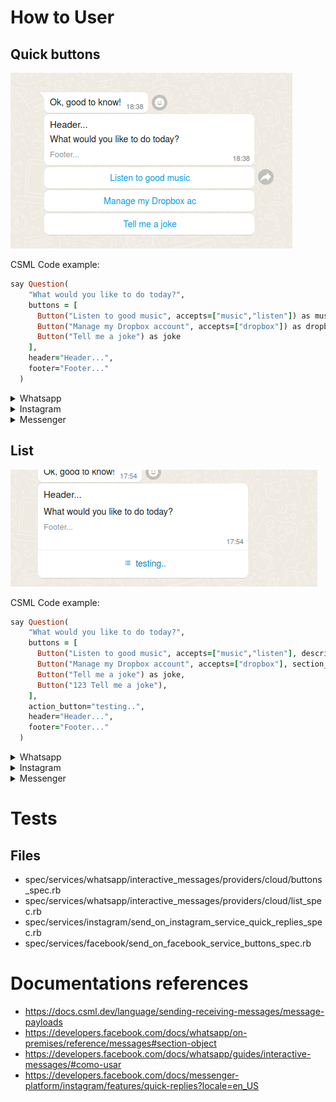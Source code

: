 

# How to User


## Quick buttons

<img src="/.github/docs/csml/2023-05-01_18-38.png"/>

CSML Code example:
```ruby
say Question(
    "What would you like to do today?",
    buttons = [
      Button("Listen to good music", accepts=["music","listen"]) as music,
      Button("Manage my Dropbox account", accepts=["dropbox"]) as dropbox,
      Button("Tell me a joke") as joke
    ],
    header="Header...",
    footer="Footer..."
  )
```


<details>
  <summary>Whatsapp</summary><blockquote>
  

  Quetion up to 3 options

<img src="/.github/docs/csml/2023-05-01_18-38.png"/>


| CSML Field | Example Value | Whatsapp Field |
| --- | --- | --- |
| Question  | What would you like to do today? | Message body (Max 1024 characters) |
| Button | Listen to good music | List option (Max 20 characters) |
| header | Header... | Message header  (Max 60 characters ) |
| footer | Footer... | Message footer  (Max 60 characters ) |


#### Messages with attachment

*Image replace header*

<img src="/.github/docs/csml/2023-05-03_22-44.png"/>

CSML Code example:
```ruby
say Question(
    "What would you like to do today?",
    buttons = [
      Button("Listen to good music", accepts=["music","listen"]) as music,
      Button("Manage my Dropbox account", accepts=["dropbox"]) as dropbox,
      Button("Tell me a joke") as joke
    ],
    image="https://i.ibb.co/5RXy9fG/My-project-1.jpg",
    footer="Footer..."
  )
```

*Video replace header*

<img src="/.github/docs/csml/2023-05-03_22-48.png"/>

CSML Code example:
```ruby
say Question(
    "What would you like to do today?",
    buttons = [
      Button("Listen to good music", accepts=["music","listen"]) as music,
      Button("Manage my Dropbox account", accepts=["dropbox"]) as dropbox,
      Button("Tell me a joke") as joke
    ],
    video="https://media.giphy.com/media/3oKIPsx2VAYAgEHC12/giphy.mp4",
    footer="Footer..."
  )
```

*Document replace header*

<img src="/.github/docs/csml/2023-05-03_22-49.png"/>

CSML Code example:
```ruby
say Question(
    "What would you like to do today?",
    buttons = [
      Button("Listen to good music", accepts=["music","listen"]) as music,
      Button("Manage my Dropbox account", accepts=["dropbox"]) as dropbox,
      Button("Tell me a joke") as joke
    ],
    document="https://nyphil.org/~/media/pdfs/program-notes/1819/Brahms-Symphony-No-4.pdf",
    document_name="teste.pdf",
    footer="Footer..."
  )
```

Files limitations:
https://developers.facebook.com/docs/whatsapp/cloud-api/reference/media#supported-media-types
<img src="/.github/docs/csml/2023-05-03_22-18.png"/>


</blockquote></details>


<details><summary>Instagram</summary><blockquote><p>

<img src="/.github/docs/csml/instagram_quick_buttons.png"/>


Quetion up to 13 options

`This feature is currently available on instagram app`

| CSML Field | Example Value | Instagram Field |
| --- | --- | --- |
| Question  | What would you like to do today? | Message body (Max 1000 characters) |
| Button | Listen to good music | List option (Max 20 characters) |
| header | Header... | Not compatible |
| footer | Footer.. | Not compatible |

</p></blockquote></details>


<details><summary>Messenger</summary><blockquote><p>

<img width="250" src="/.github/docs/csml/2023-05-06_13-26.png"/>

- Quetion up to 13 options


| CSML Field | Example Value | Messenger Field |
| --- | --- | --- |
| Question  | What would you like to do today? | Message body (Max 2000 characters) |
| Button | Listen to good music | List option (Max 20 characters) |
| header | Header... | Not compatible |
| footer | Footer.. | Not compatible |
| footer | Footer.. | Not compatible |
| image |  | Not compatible  |
| video |  | Not compatible  |
| document | | Not compatible  |

</p></blockquote></details>



## List

<img src="/.github/docs/csml/2023-05-01_18-35.png"/>

CSML Code example:
```ruby
say Question(
    "What would you like to do today?",
    buttons = [
      Button("Listen to good music", accepts=["music","listen"], description="Description 1", section_title="Section 1") as music,
      Button("Manage my Dropbox account", accepts=["dropbox"], section_title="Section 1") as dropbox,
      Button("Tell me a joke") as joke,
      Button("123 Tell me a joke"),
    ],
    action_button="testing..",
    header="Header...",
    footer="Footer..."
  )
```

<details><summary>Whatsapp</summary><blockquote><p>

Questions with 4 or more options automatically use List


#### Fields


<img src="/.github/docs/csml/2023-05-01_18-15.png"/>


| CSML Field | Example Value | Whatsapp Field |
| --- | --- | --- |
| Question  | What would you like to do today? | Message body (Max 1024 characters) |
| Button | Listen to good music | List option (Max 24 characters) |
| Button -> description | Description 1 | Field description (Max 72 characters) |
| Button -> section_title | Section 1 | Section title (Max 24 characters, Max 10 sections) |
| action_button | testing.. | Button open list (Max 20 characters ) |
| header | Header... | Message header  (Max 60 characters ) |
| footer | Footer... | Message footer  (Max 60 characters ) |


</p></blockquote></details>

<details><summary>Instagram</summary><blockquote><p>
Not compatible
</p></blockquote></details>

<details><summary>Messenger</summary><blockquote>
Not compatible
</blockquote></details>


# Tests

## Files
- spec/services/whatsapp/interactive_messages/providers/cloud/buttons_spec.rb
- spec/services/whatsapp/interactive_messages/providers/cloud/list_spec.rb
- spec/services/instagram/send_on_instagram_service_quick_replies_spec.rb
- spec/services/facebook/send_on_facebook_service_buttons_spec.rb

# Documentations references
- https://docs.csml.dev/language/sending-receiving-messages/message-payloads
- https://developers.facebook.com/docs/whatsapp/on-premises/reference/messages#section-object
- https://developers.facebook.com/docs/whatsapp/guides/interactive-messages/#como-usar
- https://developers.facebook.com/docs/messenger-platform/instagram/features/quick-replies?locale=en_US
